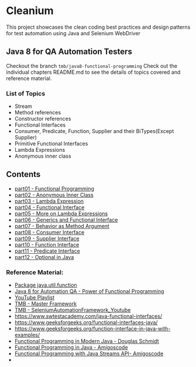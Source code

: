 # Cleanium

This project showcases the clean coding best practices and design patterns for test automation using Java and Selenium WebDriver

## Java 8 for QA Automation Testers

Checkout the branch `tmb/java8-functional-programming`
Check out the individual chapters README.md to see the details of topics covered and reference material.

###  List of Topics

* Stream
* Method references
* Constructor references
* Functional Interfaces
* Consumer, Predicate, Function, Supplier and their BiTypes(Except Supplier)
* Primitive Functional Interfaces
* Lambda Expressions
* Anonymous inner class

## Contents

* [part01 - Functional Programming](src/main/java/com/itkhanz/demos/part01)
* [part02 - Anonymous Inner Class](src/main/java/com/itkhanz/demos/part02)
* [part03 - Lambda Expression](src/main/java/com/itkhanz/demos/part03)
* [part04 - Functional Interface](src/main/java/com/itkhanz/demos/part04)
* [part05 - More on Lambda Expressions](src/main/java/com/itkhanz/demos/part05)
* [part06 - Generics and Functional Interface](src/main/java/com/itkhanz/demos/part06)
* [part07 - Behavior as Method Argument](src/main/java/com/itkhanz/demos/part07)
* [part08 - Consumer Interface](src/main/java/com/itkhanz/demos/part08)
* [part09 - Supplier Interface](src/main/java/com/itkhanz/demos/part09)
* [part10 - Function Interface](src/main/java/com/itkhanz/demos/part10)
* [part11 - Predicate Interface](src/main/java/com/itkhanz/demos/part11)
* [part12 - Optional in Java](src/main/java/com/itkhanz/demos/part12)

### Reference Material:

* [Package java.util.function](https://docs.oracle.com/javase/8/docs/api/java/util/function/package-summary.html)
* [Java 8 for Automation QA - Power of Functional Programming](https://www.testingminibytes.com/courses/java-8-for-automation-qa-power-of-functional-programming)
* [YouTube Playlist](https://www.youtube.com/playlist?list=PL9ok7C7Yn9A_o6wKmhObLceifmpoQ9QNp)
* [TMB - Master Framework](https://github.com/amuthansakthivel/MasterFramework/blob/main/src/main/java/com/tmb/utils/PageActionsHelper.java)
* [TMB - SeleniumAutomationFramework_Youtube](https://github.com/amuthansakthivel/SeleniumAutomationFramework_Youtube/blob/main/src/main/java/com/tmb/reports/FrameworkLogger.java)
* https://www.swtestacademy.com/java-functional-interfaces/
* https://www.geeksforgeeks.org/functional-interfaces-java/
* https://www.geeksforgeeks.org/function-interface-in-java-with-examples/
* [Functional Programming in Modern Java - Douglas Schmidt](https://www.youtube.com/playlist?list=PLZ9NgFYEMxp57EQIDnyQ3F-8EqW4ejz8V)
* [Functional Programming in Java - Amigoscode](https://www.youtube.com/watch?v=rPSL1alFIjI)
* [Functional Programming with Java Streams API- Amigoscode](https://www.youtube.com/watch?v=f5j1TaJlc0w)
* 